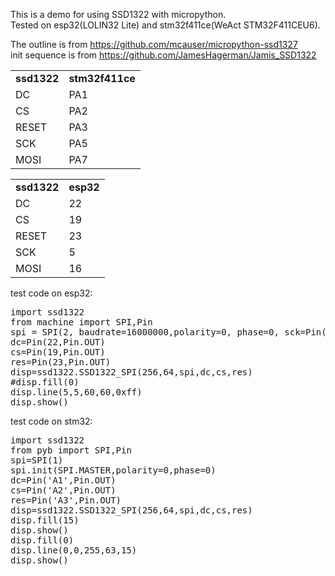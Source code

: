 This is a demo for using SSD1322 with micropython.<br/>
Tested on esp32(LOLIN32 Lite) and stm32f411ce(WeAct STM32F411CEU6). <br/>

The outline is from https://github.com/mcauser/micropython-ssd1327 <br/>
init sequence is from https://github.com/JamesHagerman/Jamis_SSD1322 <br/>

<table>
<tr><td><b>ssd1322</b></td><td><b>stm32f411ce</b></td></tr>
<tr><td>DC</td><td>PA1</td></tr>
<tr><td>CS</td><td>PA2</td></tr>
<tr><td>RESET</td><td>PA3</td></tr>
<tr><td>SCK</td><td>PA5</td></tr>
<tr><td>MOSI</td><td>PA7</td></tr>
</table>

<table>
<tr><td><b>ssd1322</b></td><td><b>esp32</b></td></tr>
<tr><td>DC</td><td>22</td></tr>
<tr><td>CS</td><td>19</td></tr>
<tr><td>RESET</td><td>23</td></tr>
<tr><td>SCK</td><td>5</td></tr>
<tr><td>MOSI</td><td>16</td></tr>
</table>

test code on esp32:
<pre>
import ssd1322
from machine import SPI,Pin
spi = SPI(2, baudrate=16000000,polarity=0, phase=0, sck=Pin(5), mosi=Pin(16), miso=Pin(17))
dc=Pin(22,Pin.OUT)
cs=Pin(19,Pin.OUT)
res=Pin(23,Pin.OUT)
disp=ssd1322.SSD1322_SPI(256,64,spi,dc,cs,res)
#disp.fill(0)
disp.line(5,5,60,60,0xff)
disp.show()
</pre>


test code on stm32:
<pre>
import ssd1322
from pyb import SPI,Pin
spi=SPI(1)
spi.init(SPI.MASTER,polarity=0,phase=0)
dc=Pin('A1',Pin.OUT)
cs=Pin('A2',Pin.OUT)
res=Pin('A3',Pin.OUT)
disp=ssd1322.SSD1322_SPI(256,64,spi,dc,cs,res)
disp.fill(15)
disp.show()
disp.fill(0)
disp.line(0,0,255,63,15)
disp.show()
</pre>
